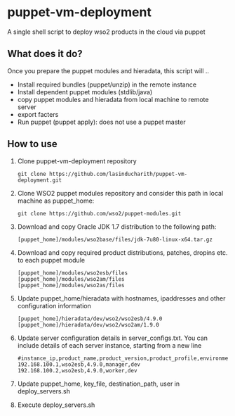 # puppet-vm-deployment

A single shell script to deploy wso2 products in the cloud via puppet

## What does it do?

Once you prepare the puppet modules and hieradata, this script will ..

 - Install required bundles (puppet/unzip) in the remote instance
 - Install dependent puppet modules (stdlib/java)
 - copy puppet modules and hieradata from local machine to remote server
 - export facters
 - Run puppet (puppet apply): does not use a puppet master

## How to use

1. Clone puppet-vm-deployment repository

   ````
   git clone https://github.com/lasinducharith/puppet-vm-deployment.git
   ````

2. Clone WSO2 puppet modules repository and consider this path in local machine as puppet_home:

   ````
   git clone https://github.com/wso2/puppet-modules.git
   ````

3. Download and copy Oracle JDK 1.7 distribution to the following path:

    ````
    [puppet_home]/modules/wso2base/files/jdk-7u80-linux-x64.tar.gz
    ````

4. Download and copy required product distributions, patches, dropins etc. to each puppet module
    
    ````
    [puppet_home]/modules/wso2esb/files
    [puppet_home]/modules/wso2am/files
    [puppet_home]/modules/wso2as/files
    ````

5. Update puppet_home/hieradata with hostnames, ipaddresses and other configuration information
    
    ````
    [puppet_home]/hieradata/dev/wso2/wso2esb/4.9.0
    [puppet_home]/hieradata/dev/wso2/wso2am/1.9.0
    ````

6. Update server configuration details in server_configs.txt. You can include details of each server instance, starting from a new line
    
    ````
    #instance_ip,product_name,product_version,product_profile,environment
    192.168.100.1,wso2esb,4.9.0,manager,dev
    192.168.100.2,wso2esb,4.9.0,worker,dev
    ````

7. Update puppet_home, key_file, destination_path, user in deploy_servers.sh

8. Execute deploy_servers.sh
